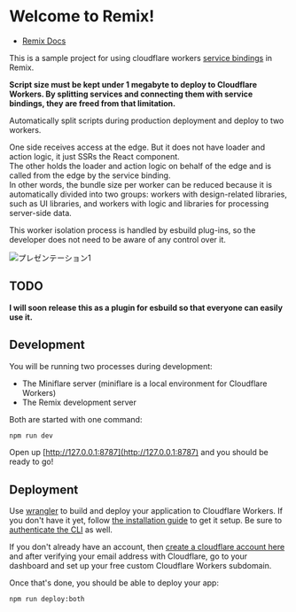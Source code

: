 # Welcome to Remix!

- [Remix Docs](https://remix.run/docs)

This is a sample project for using cloudflare workers [service bindings](https://developers.cloudflare.com/workers/learning/using-services/) in Remix.

**Script size must be kept under 1 megabyte to deploy to Cloudflare Workers. By splitting services and connecting them with service bindings, they are freed from that limitation.**

Automatically split scripts during production deployment and deploy to two workers.  

One side receives access at the edge. But it does not have loader and action logic, it just SSRs the React component.  
The other holds the loader and action logic on behalf of the edge and is called from the edge by the service binding.  
In other words, the bundle size per worker can be reduced because it is automatically divided into two groups: workers with design-related libraries, such as UI libraries, and workers with logic and libraries for processing server-side data.

This worker isolation process is handled by esbuild plug-ins, so the developer does not need to be aware of any control over it.


![プレゼンテーション1](https://user-images.githubusercontent.com/6711766/168193036-81e844d7-daae-4d14-9c57-42b7c99f574f.png)

## TODO

**I will soon release this as a plugin for esbuild so that everyone can easily use it.**

## Development

You will be running two processes during development:

- The Miniflare server (miniflare is a local environment for Cloudflare Workers)
- The Remix development server

Both are started with one command:

```sh
npm run dev
```

Open up [http://127.0.0.1:8787](http://127.0.0.1:8787) and you should be ready to go!

## Deployment

Use [wrangler](https://developers.cloudflare.com/workers/cli-wrangler) to build and deploy your application to Cloudflare Workers. If you don't have it yet, follow [the installation guide](https://developers.cloudflare.com/workers/cli-wrangler/install-update) to get it setup. Be sure to [authenticate the CLI](https://developers.cloudflare.com/workers/cli-wrangler/authentication) as well.

If you don't already have an account, then [create a cloudflare account here](https://dash.cloudflare.com/sign-up) and after verifying your email address with Cloudflare, go to your dashboard and set up your free custom Cloudflare Workers subdomain.

Once that's done, you should be able to deploy your app:

```sh
npm run deploy:both
```
